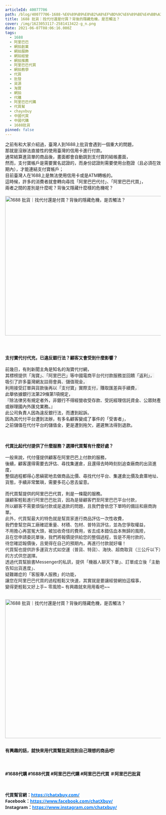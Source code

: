 ```yaml
---
articleId: 40077706
path: /blog/40077706-1688-%E6%89%B9%E8%B2%A8%EF%BD%9C%E6%89%BE%E4%BB%A3%E4%BB%98%E9%82%84%E6%98%AF%E4%BB%98%E8%B2%B7%EF%BC%9F%E8%83%8C%E5%BE%8C%E7%9A%84%E9%9A%B1%E8%97%8F%E5%8D%B1%E6%A9%9F%EF%BC%8C%E6%98%AF%E5%90%A6%E8%A7%B8%E6%B3%95%EF%BC%9F
title: 1688 批貨｜找代付還是付買？背後的隱藏危機，是否觸法？
cover: /img/1623053117-2581413422-g_n.png
date: 2021-06-07T08:06:16.000Z
tags:
  - 1688
  - 阿里巴巴
  - 網拍創業
  - 網拍服飾
  - 網拍經營
  - 網拍推薦
  - 阿里巴巴代買
  - 網拍教學
  - 代買
  - 批發
  - 貨源
  - 淘寶
  - 網拍
  - 代購
  - 阿里巴巴代購
  - 代買幫
  - chayxbuy
  - 中國代買
  - 中國代購
  - 1688批貨
pinned: false
---
```

  <p><span style="font-size:14px">之前有和大家介紹過，臺灣人到1688上批貨會遇到一個重大的問題，<br>
那就是沒辦法直接性的使用臺灣的信用卡進行付款。<br>
通常結算進貨單的商品後，畫面都會自動跳到支付寶的結帳畫面，<br>
然而，支付寶帳戶是需要實名認證的，而身份認證則需要使用台胞證（且必須在效期內），才能連結支付寶帳戶；<br>
目前臺灣人在1688上是無法使用信用卡或是ATM轉帳的。<br>
這時候，許多的消費者就會轉向尋找「阿里巴巴代付」、「阿里巴巴代買」，<br>
兩者之間的差別是什麼呢？背後又隱藏什麼樣的危機呢？<br>
<br>
<img alt="1688 批貨｜找代付還是付買？背後的隱藏危機，是否觸法？" height="450" src="/img/1623053117-2581413422-g_n.png" title="1688 批貨｜找代付還是付買？背後的隱藏危機，是否觸法？" width="600"></span></p>

<p>&nbsp;</p>

<h2><span style="font-size:14px">支付寶代付代充，已違反銀行法？顧客又會受到什麼影響？</span></h2>

<p><span style="font-size:14px">前幾日，有則新聞主角是知名的淘寶代付網，<br>
其<span style="--original-color:#292929; color:#292929" textcolor="#292929"><span bgcolor="#f5f5f5" style="background-color:#f5f5f5">標榜提供「淘寶」、「阿里巴巴」等中國電商平台代付款服務並回饋「返利」，</span></span><br>
<span style="--original-color:#292929; color:#292929" textcolor="#292929"><span bgcolor="#f5f5f5" style="background-color:#f5f5f5">吸引了許多臺灣網友註冊會員、儲值現金，</span></span><br>
<span style="--original-color:#292929; color:#292929" textcolor="#292929"><span bgcolor="#f5f5f5" style="background-color:#f5f5f5">利用接受訂單與貨款後再以「支付寶」實際支付，賺取匯差與手續費，</span></span><br>
<span bgcolor="#fafafa" style="background-color:#fafafa">此舉依據銀行法第29條第1項規定，</span><br>
<span bgcolor="#fafafa" style="background-color:#fafafa">『除法律另有規定者外，非銀行不得經營收受存款、</span><span bgcolor="#fafafa" style="background-color:#fafafa">受託經理信託資金、公眾財產或辦理國內外匯兌業務。』</span><br>
此公司負責人因為違反銀行法，而遭到起訴。<br>
因為其代付平台遭到法辦，有多名顧客變成了事件的「受害者」，<br>
之前儲值在代付平台的儲值金，更是遭到拖欠，遲遲無法得到退款。</span><br>
&nbsp;</p>

<h2><span style="font-size:14px">代買比起代付提供了什麼服務？選擇代買幫有什麼好處？</span></h2>

<p><span style="font-size:14px">一般來說，代付僅提供顧客在阿里巴巴上付款的服務，<br>
後續，顧客還得需要去評估、尋找集運倉，且還得去時時刻刻追查廠商的出貨進度，<br>
整個過程都得心思縝密地去做商品比價、尋找代付平台、集運倉比價及倉庫地址、貨態，手續非常繁瑣，需要多花心思去留意。<br>
<br>
而代買幫提供的阿里巴巴代買，則是一條龍的服務。<br>
<span style="--original-color:#292929; color:#292929" textcolor="#292929">讓顧客輕鬆進行阿里巴巴批貨，因為是替顧客們至阿里巴巴平台付款，</span><br>
<span style="--original-color:#292929; color:#292929" textcolor="#292929">所以顧客不需要煩惱付款或是退款的問題，且我們會依您下單時的備註和廠商詢單。</span><br>
<span style="--original-color:#292929; color:#292929" textcolor="#292929">此外，代買幫最大的特色就是幫買家進行商品評估</span>一次性收費<span style="--original-color:#292929; color:#292929" textcolor="#292929">，</span><br>
<span style="--original-color:#292929; color:#292929" textcolor="#292929">我們會幫您與工廠確認重量、材積、包材、普特貨評估，並為您爭取權益，</span><br>
<span style="--original-color:#292929; color:#292929" textcolor="#292929">不用擔心再當冤大頭，被加收奇怪的費用，省去成本錯估血本無歸的風險，</span><br>
<span style="--original-color:#292929; color:#292929" textcolor="#292929">且在您申請委託單後，我們將報價提供給您的整個過程，皆是不用付款的，</span><br>
<span style="--original-color:#292929; color:#292929" textcolor="#292929">待您確認報價後，且覺得在自己的預期內，再進行付款就好囉！</span><br>
<span style="--original-color:#292929; color:#292929" textcolor="#292929">代買幫也提供許多運貨方式如空運（普貨、特貨）、海快、超商取貨（三公斤以下）的方式供您選擇。</span><br>
<span style="--original-color:#292929; color:#292929" textcolor="#292929">透過代買幫臉書Messenger的私訊，提供「機器人聊天下單」、訂單成立後「主動告知出貨進度」、</span><br>
<span style="--original-color:#292929; color:#292929" textcolor="#292929">疑難雜症的「客服專人服務」的功能，</span><br>
<span style="--original-color:#292929; color:#292929" textcolor="#292929">讓您在阿里巴巴代買的過程輕鬆又快速，其實就是要讓經營網拍這檔事，</span><br>
<span style="--original-color:#292929; color:#292929" textcolor="#292929">變得更輕鬆又好上手~ 零風險~ 有興趣就來用用看吧~~</span></span></p>

<p><br>
<span style="font-size:14px"><img alt="1688 批貨｜找代付還是付買？背後的隱藏危機，是否觸法？" height="448" src="/img/1623053134-2512697462-g_n.png" title="1688 批貨｜找代付還是付買？背後的隱藏危機，是否觸法？" width="600"></span></p>

<h2><span style="font-size:14px">有興趣的話，就快來用代買幫批貨找到自己理想的商品吧!</span></h2>

<h2><br>
<span style="font-size:14px">#1688代購 #1688代買 #阿里巴巴代購 #阿里巴巴代買 ＃阿里巴巴批貨</span></h2>

<p>&nbsp;</p>

<p><strong><span style="font-size:14px"><span style="background:white"><span style="color:#212529"><span style="font-family:新細明體,serif">代買幫官網：</span></span><span style="color:#007BFF"><span style="font-family:segoe ui,sans-serif"><a data-href="https://chatxbuy.weebly.com/" href="https://chatxbuy.weebly.com/" style="box-sizing:border-box;font-variant-ligatures:normal;font-variant-caps:normal;orphans:2;widows:2;-webkit-text-stroke-width:0px;word-spacing:0px;"><span style="text-decoration:none; text-underline:none"><span style="color:#007BFF">https://chatxbuy.com/</span></span></a></span></span></span><br>
<span style="color:#212529"><span style="font-family:segoe ui,sans-serif"><strong style="-webkit-text-stroke-width:0px; box-sizing:border-box; font-variant-caps:normal; font-variant-ligatures:normal; orphans:2; text-decoration-style:initial; text-decoration-thickness:initial; widows:2; word-spacing:0px"><span style="background:white"><span style="font-family:segoe ui,sans-serif">Facebook</span></span></strong></span></span><span style="background:white"><span style="color:#212529"><span style="font-family:新細明體,serif">：</span></span></span><a data-href="https://www.facebook.com/chatXbuy/" href="https://www.facebook.com/chatXbuy/" style="box-sizing:border-box;font-variant-ligatures:normal;font-variant-caps:normal;orphans:2;widows:2;-webkit-text-stroke-width:0px;word-spacing:0px;" target="_blank"><strong style="box-sizing:border-box"><span style="background:white; text-decoration:none; text-underline:none"><span style="color:#007BFF"><span style="font-family:segoe ui,sans-serif">https://www.facebook.com/chatXbuy/</span></span></span></strong></a><br style="box-sizing:border-box;font-variant-ligatures:normal;font-variant-caps:normal;orphans:2;widows:2;-webkit-text-stroke-width:0px;text-decoration-thickness:initial;text-decoration-style:initial;word-spacing:0px;">
<span style="color:#212529"><span style="font-family:segoe ui,sans-serif"><strong style="-webkit-text-stroke-width:0px; box-sizing:border-box; font-variant-caps:normal; font-variant-ligatures:normal; orphans:2; text-decoration-style:initial; text-decoration-thickness:initial; widows:2; word-spacing:0px"><span style="background:white"><span style="font-family:segoe ui,sans-serif">Instagram</span></span></strong></span></span><span style="background:white"><span style="color:#212529"><span style="font-family:新細明體,serif">：</span></span></span><a data-href="https://www.instagram.com/chatxbuy/" href="https://www.instagram.com/chatxbuy/" style="box-sizing:border-box;font-variant-ligatures:normal;font-variant-caps:normal;orphans:2;widows:2;-webkit-text-stroke-width:0px;word-spacing:0px;" target="_blank"><strong style="box-sizing:border-box"><span style="background:white; text-decoration:none; text-underline:none"><span style="color:#007BFF"><span style="font-family:segoe ui,sans-serif">https://www.instagram.com/chatxbuy/</span></span></span></strong></a></span></strong></p>

  